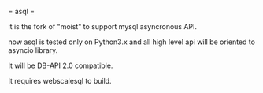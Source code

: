 = asql =

it is the fork of "moist" to support mysql asyncronous API.

now asql is tested only on Python3.x and all high level api will be oriented to asyncio library.

It will be DB-API 2.0 compatible.

It requires webscalesql to build.
